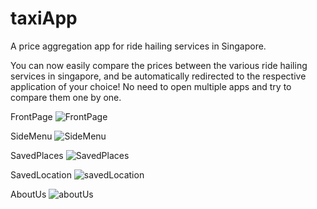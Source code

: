 # taxiApp
A price aggregation app for ride hailing services in Singapore.

You can now easily compare the prices between the various ride hailing services in singapore, 
and be automatically redirected to the respective application of your choice! No need to 
open multiple apps and try to compare them one by one.


FrontPage
![FrontPage](https://user-images.githubusercontent.com/92265647/150083627-9c6c89b8-985a-4304-b3ad-be7d2d67ed0b.jpg)

SideMenu
![SideMenu](https://user-images.githubusercontent.com/92265647/150083626-3952e278-9951-4fae-b861-1e3e3b05afe8.jpg)

SavedPlaces
![SavedPlaces](https://user-images.githubusercontent.com/92265647/150083620-bf293c21-5b57-40b1-a069-53762b1d2b99.jpg)

SavedLocation
![savedLocation](https://user-images.githubusercontent.com/92265647/150083618-9432fc99-ce2f-4b05-a2b3-d154a15c5092.jpg)

AboutUs
![aboutUs](https://user-images.githubusercontent.com/92265647/150083614-6d8a0a51-cae0-41eb-af50-b418816f6efb.jpg)


